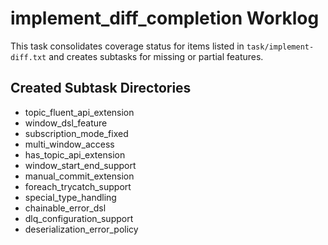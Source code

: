 # implement_diff_completion Worklog

This task consolidates coverage status for items listed in `task/implement-diff.txt` and creates subtasks for missing or partial features.

## Created Subtask Directories
- topic_fluent_api_extension
- window_dsl_feature
- subscription_mode_fixed
- multi_window_access
- has_topic_api_extension
- window_start_end_support
- manual_commit_extension
- foreach_trycatch_support
- special_type_handling
- chainable_error_dsl
- dlq_configuration_support
- deserialization_error_policy
